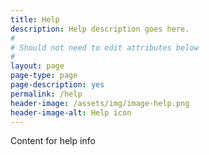 ```yaml
---
title: Help
description: Help description goes here.
#
# Should not need to edit attributes below
#
layout: page
page-type: page
page-description: yes
permalink: /help
header-image: /assets/img/image-help.png
header-image-alt: Help icon
---
```


Content for help info
